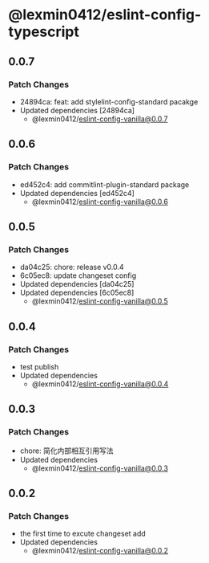 # @lexmin0412/eslint-config-typescript

## 0.0.7

### Patch Changes

- 24894ca: feat: add stylelint-config-standard pacakge
- Updated dependencies [24894ca]
  - @lexmin0412/eslint-config-vanilla@0.0.7

## 0.0.6

### Patch Changes

- ed452c4: add commitlint-plugin-standard package
- Updated dependencies [ed452c4]
  - @lexmin0412/eslint-config-vanilla@0.0.6

## 0.0.5

### Patch Changes

- da04c25: chore: release v0.0.4
- 6c05ec8: update changeset config
- Updated dependencies [da04c25]
- Updated dependencies [6c05ec8]
  - @lexmin0412/eslint-config-vanilla@0.0.5

## 0.0.4

### Patch Changes

- test publish
- Updated dependencies
  - @lexmin0412/eslint-config-vanilla@0.0.4

## 0.0.3

### Patch Changes

- chore: 简化内部相互引用写法
- Updated dependencies
  - @lexmin0412/eslint-config-vanilla@0.0.3

## 0.0.2

### Patch Changes

- the first time to excute changeset add
- Updated dependencies
  - @lexmin0412/eslint-config-vanilla@0.0.2

